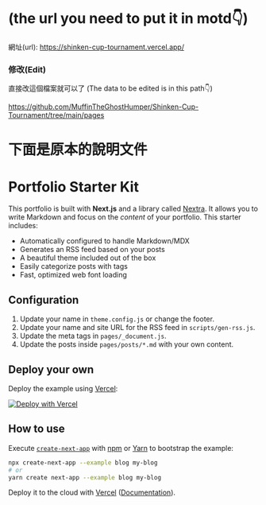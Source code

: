 # (the url you need to put it in motd👇)

網址(url): https://shinken-cup-tournament.vercel.app/

### 修改(Edit)

直接改這個檔案就可以了 (The data to be edited is in this path👇)

https://github.com/MuffinTheGhostHumper/Shinken-Cup-Tournament/tree/main/pages










# 下面是原本的說明文件


# Portfolio Starter Kit

This portfolio is built with **Next.js** and a library called [Nextra](https://nextra.vercel.app/). It allows you to write Markdown and focus on the _content_ of your portfolio. This starter includes:

- Automatically configured to handle Markdown/MDX
- Generates an RSS feed based on your posts
- A beautiful theme included out of the box
- Easily categorize posts with tags
- Fast, optimized web font loading

## Configuration

1. Update your name in `theme.config.js` or change the footer.
1. Update your name and site URL for the RSS feed in `scripts/gen-rss.js`.
1. Update the meta tags in `pages/_document.js`.
1. Update the posts inside `pages/posts/*.md` with your own content.

## Deploy your own

Deploy the example using [Vercel](https://vercel.com?utm_source=github&utm_medium=readme&utm_campaign=next-example):

[![Deploy with Vercel](https://vercel.com/button)](https://vercel.com/new/git/external?repository-url=https://github.com/vercel/nextjs-portfolio-starter&project-name=portfolio&repository-name=portfolio)

## How to use

Execute [`create-next-app`](https://github.com/vercel/next.js/tree/canary/packages/create-next-app) with [npm](https://docs.npmjs.com/cli/init) or [Yarn](https://yarnpkg.com/lang/en/docs/cli/create/) to bootstrap the example:

```bash
npx create-next-app --example blog my-blog
# or
yarn create next-app --example blog my-blog
```

Deploy it to the cloud with [Vercel](https://vercel.com/new?utm_source=github&utm_medium=readme&utm_campaign=next-example) ([Documentation](https://nextjs.org/docs/deployment)).
